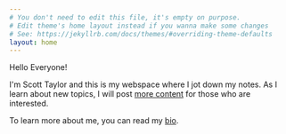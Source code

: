 ```yaml
---
# You don't need to edit this file, it's empty on purpose.
# Edit theme's home layout instead if you wanna make some changes
# See: https://jekyllrb.com/docs/themes/#overriding-theme-defaults
layout: home
---
```

Hello Everyone!  

I'm Scott Taylor and this is my webspace where I jot down my notes. As I learn about new topics, I will post [more content](https://scottctaylor12.github.io/posts/) for those who are interested.  

To learn more about me, you can read my [bio](https://scottctaylor12.github.io/bio/).
